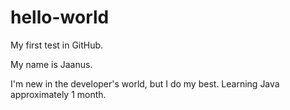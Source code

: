 # hello-world
My first test in GitHub.

My name is Jaanus. 

I'm new in the developer's world, but I do my best. Learning Java approximately 1 month.
